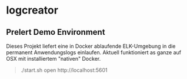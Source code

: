 # logcreator
## Prelert Demo Environment

Dieses Projekt liefert eine in Docker ablaufende ELK-Umgebung in die permanent Anwendungslogs einlaufen.
Aktuell funktioniert as ganze auf OSX mit installiertem "nativen" Docker.

> ./start.sh
> open http://localhost:5601

